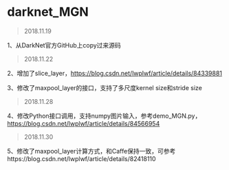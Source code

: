 # darknet_MGN #

> 2018.11.19

1、从DarkNet官方GitHub上copy过来源码


> 2018.11.22

2、增加了slice_layer，https://blog.csdn.net/lwplwf/article/details/84339881

3、修改了maxpool_layer的接口，支持了多尺度kernel size和stride size


> 2018.11.28

4、修改Python接口调用，支持numpy图片输入，参考demo_MGN.py，https://blog.csdn.net/lwplwf/article/details/84566954


> 2018.11.30

5、修改了maxpool_layer计算方式，和Caffe保持一致，可参考https://blog.csdn.net/lwplwf/article/details/82418110
